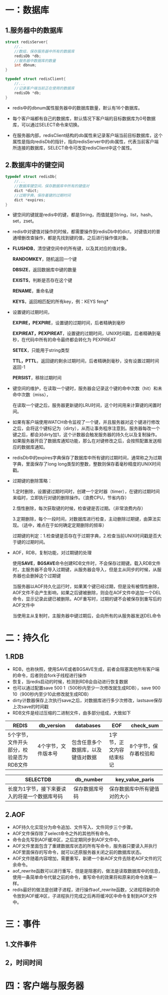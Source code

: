 # 一：数据库

## 1.服务器中的数据库

```c
struct redisServer{
    //..
    //数组，保存服务器中所有的数据库
    redisDb *db;
    //服务器中数据库的数量
    int dbnum;
}

typedef struct redisClient{
    //...
    //记录客户端当前正在使用的数据库
    redisDb *db;
}
```

- redis中的dbnum属性服务器中的数据库数量，默认有16个数据库。

- 每个客户端都有自己的数据库，默认情况下客户端的目标数据库为0号数据库，可以通过SELECT命令来切换。
- 在服务器内部，redisClient结构的db属性来记录客户端当前目标数据库，这个属性是指向redisDb的指针，指向redisServer中的db属性，代表当前客户端所连接的数据库，SELECT命令可改变redisClient中这个属性。



## 2.数据库中的键空间

```c
typedef struct redisDb{
    //...
    //数据库键空间，保存数据库中所有的键值对
    dict *dict;
    //过期字典，保存着键的过期时间
    dict *expires;
}
```

- 键空间的键就是redis中的键，都是String，而值就是String，list，hash，set，zset。

- redis中对键值对操作的时候，都需要操作到redisDb中的dict，对键值对的普通增删改查操作，都是先找到键的值，之后进行操作值对象。

- **FLUSHDB**，清空键空间中的所有键，以及其对应的值对象。

  **RANDOMKEY**，随机返回一个键

  **DBSIZE**，返回数据库中键的数量

  **EXISTS**，判断是否存在这个键

  **RENAME**，重命名键

  **KEYS**，返回相匹配的所有key，例：KEYS  feng*

- 设置键的过期时间，

  **EXPIRE，PEXPIRE**，设置键的过期时间，后者精确到毫秒

  **EXPIREAT，PEXPIREAT**，设置键的过期时间，UNIX时间戳，后者精确到毫秒，在代码中所有的命令最终都会转化为 PEXPIREAT

  **SETEX**，只能用于string类型

  **TTL，PTTL**，返回键的剩余过期时间，后者精确到毫秒，没有设置过期时间返回-1

  **PERSIST**，移除过期时间

- 键空间的维护，在读取一个键时，服务器会记录这个键的命中次数（hit）和未命中次数（miss），

  在读取一个键之后，服务器更新键的LRU时间，这个时间用来计算键的闲置时间。

- 如果有客户端使用WATCH命令监视了一个键，并且服务器对这个键进行修改之后，会将这个键标记为（dirty），从而让事务程序注意到。服务器每改一个键之后，都会对dirty加1，这个计数器会触发服务器的持久化以及复制操作。如果服务器开启了数据库通知功能，那么在对键修改之后，会按照配置发送相应的数据库通知。

- redisDb中的expires字典保存了数据库中所有键的过期时间，通常称之为过期字典，里面保存了long long类型的整数，整数则保存着毫秒精度的UNIX时间戳。

- 过期键的删除策略：

  1.定时删除，设置键过期时间时，创建一个定时器（timer），在键的过期时间来临时，立即执行对键的删除操作。（浪费CPU，节省内存）

  2.惰性删除，每次获取键的时候，检查键是否过期。（非常浪费内存）

  3.定期删除，每个一段时间，对数据库进行检查，主动删除过期键，由算法实现。（适中，难点在于如何确定定期删除的频率）

  过期键的判定：1.检查键是否存在于过期字典，2.检查当前UNIX时间戳是否大于键的过期时间。

- AOF，RDB，复制功能，对过期键的处理

  使用**SAVE**，**BGSAVE**命令创建RDB文件时，不会保存过期键。载入RDB文件时，主服务器不会导入过期键，从服务器会导入，但是主从同步的时候，从服务器也会删掉这个过期键

  当服务器以AOF持久化运行时，如果某个键已经过期，但是没有被惰性删除，AOF文件不会产生影响，如果之后键被删除，则会在AOF文件中追加一个DEL命令，显示记录此键已被删除。AOF重写时，过期的键不会被保存到重写后的AOF文件中

  当使用主从复制时，主服务器中键过期后，会向所有的从服务器发送DEL命令

  

# 二：持久化

## 1.RDB

- RDB，也称快照，使用SAVE或者BGSAVE生成，前者会阻塞其他所有客户端的命令，后者则会fork子线程进行操作
- 恢复，当redis启动的时候，检测到RDB会自动进行恢复数据
- 也可以通过配置save 500 1（500秒内至少一次修改就生成RDB），save 900 10（900秒内至少10此修改就生成RDB）
- dirty计数器保存上次执行save之后，对数据库进行多少次修改，lastsave保存上次save的时间戳
- RDB文件是经过压缩的二进制文件，由多部分组成，大致如下

| REDIS                                    | db_version          | databases                          | EOF                     | check_sum             |
| ---------------------------------------- | ------------------- | ---------------------------------- | ----------------------- | --------------------- |
| 5个字节，文件开头部分，校验是否为RDB文件 | 4个字节，文件版本号 | 包含任意多个数据库，以及键值对数据 | 1字节，正文内容结束标记 | 8个字节，保存着校验和 |

| SELECTDB                                      | db_number      | key_value_paris              |
| --------------------------------------------- | -------------- | ---------------------------- |
| 长度为1字节，接下来要读入的将是一个数据库号码 | 保存数据库号码 | 保存数据库中所有键值对的大小 |



## 2.AOF

- AOF持久化实现分为命令追加、文件写入、文件同步三个步骤。
- AOF文件保存除了select命令之外的其他所有命令。
- 命令会先写到AOF缓冲区，之后定期同步到AOF文件中。
- AOF文件里面包含了重建数据库状态的所有写命令，服务器只要读入并执行AOF里面保存的写命令，就可以还原服务器关闭之前的数据库状态。
- AOF文件随着内容增加，需要重写，新建一个新AOF文件去除老AOF文件的冗余命令。
- aof_rewrite函数可以进行重写，但是是阻塞的，做法是读取数据库中的信息，使用一条简单命令代替之前的命令，重写命令的效果将和原来的命令效果一样。
- redis最好的做法是创建子进程，进行操作aof_rewrite函数，父进程将新的命令放到AOF缓冲区，子进程执行完成之后再将缓冲区中命令复制到AOF文件中。



# 三：事件

## 1.文件事件



## 2，时间时间



# 四：客户端与服务器



